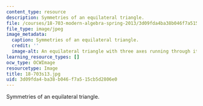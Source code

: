 ```yaml
---
content_type: resource
description: Symmetries of an equilateral triangle.
file: /courses/18-703-modern-algebra-spring-2013/3d09fda4ba38b046f7a515cb5d2806e0_18-703s13.jpg
file_type: image/jpeg
image_metadata:
  caption: Symmetries of an equilateral triangle.
  credit: ''
  image-alt: An equilateral triangle with three axes running through it.
learning_resource_types: []
ocw_type: OCWImage
resourcetype: Image
title: 18-703s13.jpg
uid: 3d09fda4-ba38-b046-f7a5-15cb5d2806e0
---
```

Symmetries of an equilateral triangle.


